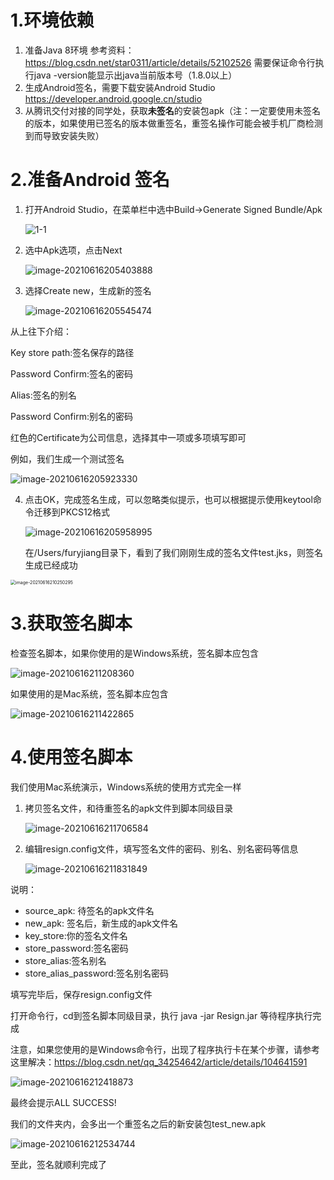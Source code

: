
# 1.环境依赖

1. 准备Java 8环境 参考资料：https://blog.csdn.net/star0311/article/details/52102526 需要保证命令行执行java -version能显示出java当前版本号（1.8.0以上）
2. 生成Android签名，需要下载安装Android Studio https://developer.android.google.cn/studio
3. 从腾讯交付对接的同学处，获取**未签名**的安装包apk（注：一定要使用未签名的版本，如果使用已签名的版本做重签名，重签名操作可能会被手机厂商检测到而导致安装失败）

# 2.准备Android 签名

1. 打开Android Studio，在菜单栏中选中Build->Generate Signed Bundle/Apk

   ![1-1](./img/1-1.png)

2. 选中Apk选项，点击Next

   ![image-20210616205403888](./img/image-20210616205403888.png)

3. 选择Create new，生成新的签名

   ![image-20210616205545474](./img/image-20210616205545474.png)

从上往下介绍：

Key store path:签名保存的路径

Password Confirm:签名的密码

Alias:签名的别名

Password Confirm:别名的密码

红色的Certificate为公司信息，选择其中一项或多项填写即可

例如，我们生成一个测试签名

![image-20210616205923330](./img/image-20210616205923330.png)

4. 点击OK，完成签名生成，可以忽略类似提示，也可以根据提示使用keytool命令迁移到PKCS12格式

   ![image-20210616205958995](./img/image-20210616205958995.png)

   在/Users/furyjiang目录下，看到了我们刚刚生成的签名文件test.jks，则签名生成已经成功

<img src="./img/image-20210616210250295.png" alt="image-20210616210250295" style="zoom:50%;" />

# 3.获取签名脚本

检查签名脚本，如果你使用的是Windows系统，签名脚本应包含

![image-20210616211208360](./img/image-20210616211208360.png)

如果使用的是Mac系统，签名脚本应包含

![image-20210616211422865](./img/image-20210616211422865.png)

# 4.使用签名脚本

我们使用Mac系统演示，Windows系统的使用方式完全一样

1. 拷贝签名文件，和待重签名的apk文件到脚本同级目录

   ![image-20210616211706584](./img/image-20210616211706584.png)

2. 编辑resign.config文件，填写签名文件的密码、别名、别名密码等信息

   ![image-20210616211831849](./img/image-20210616211831849.png)

说明：

- source_apk: 待签名的apk文件名
- new_apk: 签名后，新生成的apk文件名
- key_store:你的签名文件名
- store_password:签名密码
- store_alias:签名别名
- store_alias_password:签名别名密码

填写完毕后，保存resign.config文件



打开命令行，cd到签名脚本同级目录，执行 java -jar Resign.jar 等待程序执行完成

注意，如果您使用的是Windows命令行，出现了程序执行卡在某个步骤，请参考这里解决：https://blog.csdn.net/qq_34254642/article/details/104641591

![image-20210616212418873](./img/image-20210616212418873.png)

最终会提示ALL SUCCESS!

我们的文件夹内，会多出一个重签名之后的新安装包test_new.apk

![image-20210616212534744](./img/image-20210616212534744.png)

至此，签名就顺利完成了	